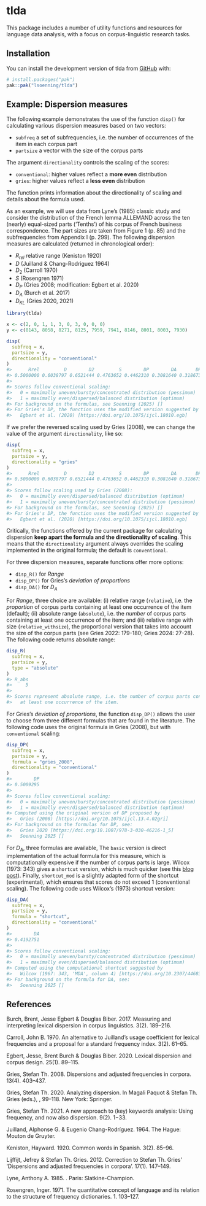 
<!-- README.md is generated from README.Rmd. Please edit that file -->

# tlda

<!-- badges: start -->
<!-- badges: end -->

This package includes a number of utility functions and resources for
language data analysis, with a focus on corpus-linguistic research
tasks.

## Installation

You can install the development version of tlda from
[GitHub](https://github.com/) with:

``` r
# install.packages("pak")
pak::pak("lsoenning/tlda")
```

## Example: Dispersion measures

The following example demonstrates the use of the function `disp()` for
calculating various dispersion measures based on two vectors:

- `subfreq` a set of subfrequencies, i.e. the number of occurrences of
  the item in each corpus part
- `partsize` a vector with the size of the corpus parts

The argument `directionality` controls the scaling of the scores:

- `conventional`: higher values reflect a **more even** distribution
- `gries`: higher values reflect a **less even** distribution

The function prints information about the directionality of scaling and
details about the formula used.

As an example, we will use data from Lyne’s (1985) classic study and
consider the distribution of the French lemma ALLEMAND across the ten
(nearly) equal-sized parts (‘Tenths’) of his corpus of French business
correspondence. The part sizes are taken from Figure 1 (p. 85) and the
subfrequencies from Appendix I (p. 299). The following dispersion
measures are calculated (returned in chronological order):

- $R_{rel}$ relative range (Keniston 1920)
- $D$ (Juilland & Chang-Rodriguez 1964)
- $D_2$ (Carroll 1970)
- $S$ (Rosengren 1971)
- $D_P$ (Gries 2008; modification: Egbert et al. 2020)
- $D_A$ (Burch et al. 2017)
- $D_{KL}$ (Gries 2020, 2021)

``` r
library(tlda)

x <- c(2, 0, 1, 1, 3, 0, 3, 0, 0, 0)
y <- c(8143, 8058, 8271, 8125, 7959, 7941, 8146, 8001, 8003, 7930)

disp(
  subfreq = x,
  partsize = y,
  directionality = "conventional"
)
#>      Rrel         D        D2         S        DP        DA       DKL 
#> 0.5000000 0.6038797 0.6521444 0.4763652 0.4462310 0.3081640 0.3186739
#> 
#> Scores follow conventional scaling:
#>   0 = maximally uneven/bursty/concentrated distribution (pessimum)
#>   1 = maximally even/dispersed/balanced distribution (optimum)
#> For background on the formulas, see Soenning (2025) []
#> For Gries's DP, the function uses the modified version suggested by
#>   Egbert et al. (2020) [https://doi.org/10.1075/ijcl.18010.egb]
```

If we prefer the reversed scaling used by Gries (2008), we can change
the value of the argument `directionality`, like so:

``` r
disp(
  subfreq = x,
  partsize = y,
  directionality = "gries"
)
#>      Rrel         D        D2         S        DP        DA       DKL 
#> 0.5000000 0.6038797 0.6521444 0.4763652 0.4462310 0.3081640 0.3186739
#> 
#> Scores follow scaling used by Gries (2008):
#>   0 = maximally even/dispersed/balanced distribution (optimum)
#>   1 = maximally uneven/bursty/concentrated distribution (pessimum)
#> For background on the formulas, see Soenning (2025) []
#> For Gries's DP, the function uses the modified version suggested by
#>   Egbert et al. (2020) [https://doi.org/10.1075/ijcl.18010.egb]
```

Critically, the functions offered by the current package for calculating
dispersion **keep apart the formula and the directionality of scaling**.
This means that the `directionality` argument always overrides the
scaling implemented in the original formula; the default is
`conventional`.

For three dispersion measures, separate functions offer more options:

- `disp_R()` for $Range$
- `disp_DP()` for Gries’s *deviation of proportions*
- `disp_DA()` for $D_A$

For $Range$, three choice are available: (i) relative range
(`relative`), i.e. the *proportion* of corpus parts containing at least
one occurrence of the item (default); (ii) absolute range (`absolute`),
i.e. the *number* of corpus parts containing at least one occurrence of
the item; and (iii) relative range with size (`relative_withsize`), the
proportional version that takes into account the size of the corpus
parts (see Gries 2022: 179-180; Gries 2024: 27-28). The following code
returns absolute range:

``` r
disp_R(
  subfreq = x,
  partsize = y,
  type = "absolute"
)
#> R_abs 
#>     5
#> 
#> Scores represent absolute range, i.e. the number of corpus parts containing
#>   at least one occurrence of the item.
```

For Gries’s *deviation of proportions*, the function `disp_DP()` allows
the user to choose from three different formulas that are found in the
literature. The following code uses the original formula in Gries
(2008), but with `conventional` scaling:

``` r
disp_DP(
  subfreq = x,
  partsize = y,
  formula = "gries_2008",
  directionality = "conventional"
)
#>        DP 
#> 0.5009295
#> 
#> Scores follow conventional scaling:
#>   0 = maximally uneven/bursty/concentrated distribution (pessimum)
#>   1 = maximally even/dispersed/balanced distribution (optimum)
#> Computed using the original version of DP proposed by
#>   Gries (2008) [https://doi.org/10.1075/ijcl.13.4.02gri]
#> For background on the formulas for DP, see:
#>   Gries 2020 [https://doi.org/10.1007/978-3-030-46216-1_5]
#>   Soenning 2025 []
```

For $D_A$, three formulas are available, The `basic` version is direct
implementation of the actual formula for this measure, which is
computationally expensive if the number of corpus parts is large. Wilcox
(1973: 343) gives a `shortcut` version, which is much quicker (see this
[blog
post](https://lsoenning.github.io/posts/2023-12-11_computation_DA/)).
Finally, `shortcut_mod` is a slightly adapted form of the shortcut
(experimental), which ensures that scores do not exceed 1 (conventional
scaling). The following code uses Wilcox’s (1973) shortcut version:

``` r
disp_DA(
  subfreq = x,
  partsize = y,
  formula = "shortcut",
  directionality = "conventional"
)
#>        DA 
#> 0.4192751
#> 
#> Scores follow conventional scaling:
#>   0 = maximally uneven/bursty/concentrated distribution (pessimum)
#>   1 = maximally even/dispersed/balanced distribution (optimum)
#> Computed using the computational shortcut suggested by
#>   Wilcox (1967: 343, 'MDA', column 4) [https://doi.org/10.2307/446831]
#> For background on the formula for DA, see:
#>   Soenning 2025 []
```

## References

Burch, Brent, Jesse Egbert & Douglas Biber. 2017. Measuring and
interpreting lexical dispersion in corpus linguistics. 3(2). 189–216.

Carroll, John B. 1970. An alternative to Juilland’s usage coefficient
for lexical frequencies and a proposal for a standard frequency index.
3(2). 61–65.

Egbert, Jesse, Brent Burch & Douglas Biber. 2020. Lexical dispersion and
corpus design. 25(1). 89–115.

Gries, Stefan Th. 2008. Dispersions and adjusted frequencies in corpora.
13(4). 403–437.

Gries, Stefan Th. 2020. Analyzing dispersion. In Magali Paquot & Stefan
Th. Gries (eds.), , 99–118. New York: Springer.

Gries, Stefan Th. 2021. A new approach to (key) keywords analysis: Using
frequency, and now also dispersion. 9(2). 1−33.

Juilland, Alphonse G. & Eugenio Chang-Rodríguez. 1964. The Hague: Mouton
de Gruyter.

Keniston, Hayward. 1920. Common words in Spanish. 3(2). 85–96.

Lijffijt, Jefrey & Stefan Th. Gries. 2012. Correction to Stefan Th.
Gries’ ‘Dispersions and adjusted frequencies in corpora’. 17(1).
147–149.

Lyne, Anthony A. 1985. . Paris: Slatkine-Champion.

Rosengren, Inger. 1971. The quantitative concept of language and its
relation to the structure of frequency dictionaries.  1. 103–127.
